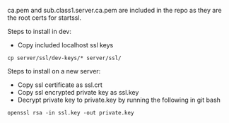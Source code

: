 ca.pem and sub.class1.server.ca.pem are included in the repo as they are the root certs for startssl.

Steps to install in dev:
- Copy included localhost ssl keys

```
cp server/ssl/dev-keys/* server/ssl/
```

Steps to install on a new server:
- Copy ssl certificate as ssl.crt
- Copy ssl encrypted private key as ssl.key
- Decrypt private key to private.key by running the following in git bash

```
openssl rsa -in ssl.key -out private.key
```
